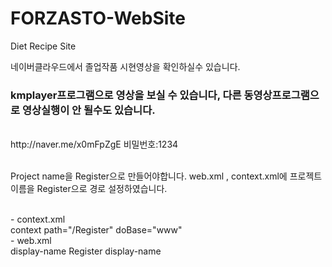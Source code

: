 # FORZASTO-WebSite

Diet Recipe Site

네이버클라우드에서 졸업작품 시현영상을 확인하실수 있습니다. 
<br>
### kmplayer프로그램으로 영상을 보실 수 있습니다, 다른 동영상프로그램으로 영상실행이 안 될수도 있습니다. 
<br>
http://naver.me/x0mFpZgE
비밀번호:1234
<br><br>

Project name을 Register으로 만들어야합니다. 
web.xml , context.xml에 프로젝트이름을 Register으로 경로 설정하였습니다.

<br>
- context.xml
<br>
context path="/Register" doBase="www"

<br>
- web.xml
<br>
display-name
Register
display-name
